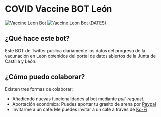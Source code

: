 # COVID Vaccine BOT León
[![Vaccine Leon Bot](https://github.com/adrianpaniagualeon/twitter-vaccine-bot/actions/workflows/action.yaml/badge.svg)](https://github.com/adrianpaniagualeon/twitter-vaccine-bot/actions/workflows/action.yaml)
[![Vaccine Leon Bot (DATES)](https://github.com/adrianpaniagualeon/twitter-vaccine-bot/actions/workflows/puntos-vacunacion.yaml/badge.svg)](https://github.com/adrianpaniagualeon/twitter-vaccine-bot/actions/workflows/puntos-vacunacion.yaml)
## ¿Qué hace este bot?
Este BOT de Twitter publica diariamente los datos del progreso de la vacunación en León obtenidos del portal de datos abiertos de la Junta de Castilla y León.


## ¿Cómo puedo colaborar?
Existen tres formas de colaborar:
- Añadiendo nuevas funcionalidades al bot mediante _pull-request_. 
- Aportación económica: Puedes aportar tu granito de arena por [Paypal](https://paypal.me/panleoad)
- Invitarme a un café: Me puedes invitar a un café a través de [Ko-Fi](https://ko-fi.com/adrianpaniagualeon)
